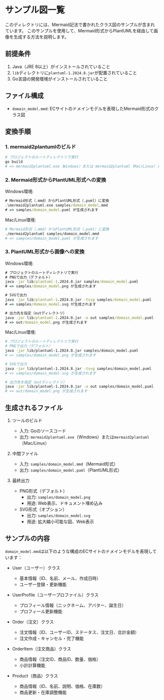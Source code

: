 # サンプル図一覧

このディレクトリには、Mermaid記法で書かれたクラス図のサンプルが含まれています。
このサンプルを使用して、Mermaid形式からPlantUMLを経由して画像を生成する方法を説明します。

## 前提条件

1. Java（JRE 8以上）がインストールされていること
2. `lib`ディレクトリに`plantuml-1.2024.8.jar`が配置されていること
3. Go言語の開発環境がインストールされていること

## ファイル構成

- `domain_model.mmd`: ECサイトのドメインモデルを表現したMermaid形式のクラス図

## 変換手順

### 1. mermaid2plantumlのビルド

```bash
# プロジェクトのルートディレクトリで実行
go build
# => mermaid2plantuml.exe（Windows）または mermaid2plantuml（Mac/Linux）が生成されます
```

### 2. Mermaid形式からPlantUML形式への変換

Windows環境:
```cmd
# Mermaid形式（.mmd）からPlantUML形式（.puml）に変換
.\mermaid2plantuml.exe samples/domain_model.mmd
# => samples/domain_model.puml が生成されます
```

Mac/Linux環境:
```bash
# Mermaid形式（.mmd）からPlantUML形式（.puml）に変換
./mermaid2plantuml samples/domain_model.mmd
# => samples/domain_model.puml が生成されます
```

### 3. PlantUML形式から画像への変換

Windows環境:
```cmd
# プロジェクトのルートディレクトリで実行
# PNGで出力（デフォルト）
java -jar lib/plantuml-1.2024.8.jar samples/domain_model.puml
# => samples/domain_model.png が生成されます

# SVGで出力
java -jar lib/plantuml-1.2024.8.jar -tsvg samples/domain_model.puml
# => samples/domain_model.svg が生成されます

# 出力先を指定（outディレクトリ）
java -jar lib/plantuml-1.2024.8.jar -o out samples/domain_model.puml
# => out/domain_model.png が生成されます
```

Mac/Linux環境:
```bash
# プロジェクトのルートディレクトリで実行
# PNGで出力（デフォルト）
java -jar lib/plantuml-1.2024.8.jar samples/domain_model.puml
# => samples/domain_model.png が生成されます

# SVGで出力
java -jar lib/plantuml-1.2024.8.jar -tsvg samples/domain_model.puml
# => samples/domain_model.svg が生成されます

# 出力先を指定（outディレクトリ）
java -jar lib/plantuml-1.2024.8.jar -o out samples/domain_model.puml
# => out/domain_model.png が生成されます
```

## 生成されるファイル

1. ツールのビルド
   - 入力: Goのソースコード
   - 出力: `mermaid2plantuml.exe`（Windows）または`mermaid2plantuml`（Mac/Linux）

2. 中間ファイル
   - 入力: `samples/domain_model.mmd`（Mermaid形式）
   - 出力: `samples/domain_model.puml`（PlantUML形式）

3. 最終出力
   - PNG形式（デフォルト）
     - 出力: `samples/domain_model.png`
     - 用途: Web表示、ドキュメント埋め込み
   - SVG形式（オプション）
     - 出力: `samples/domain_model.svg`
     - 用途: 拡大縮小可能な図、Web表示

## サンプルの内容

`domain_model.mmd`は以下のような構成のECサイトのドメインモデルを表現しています：

- User（ユーザー）クラス
  - 基本情報（ID、名前、メール、作成日時）
  - ユーザー登録・更新機能

- UserProfile（ユーザープロファイル）クラス
  - プロフィール情報（ニックネーム、アバター、誕生日）
  - プロフィール更新機能

- Order（注文）クラス
  - 注文情報（ID、ユーザーID、ステータス、注文日、合計金額）
  - 注文作成・キャンセル・完了機能

- OrderItem（注文商品）クラス
  - 商品情報（注文ID、商品ID、数量、価格）
  - 小計計算機能

- Product（商品）クラス
  - 商品情報（ID、名前、説明、価格、在庫数）
  - 商品更新・在庫調整機能 
